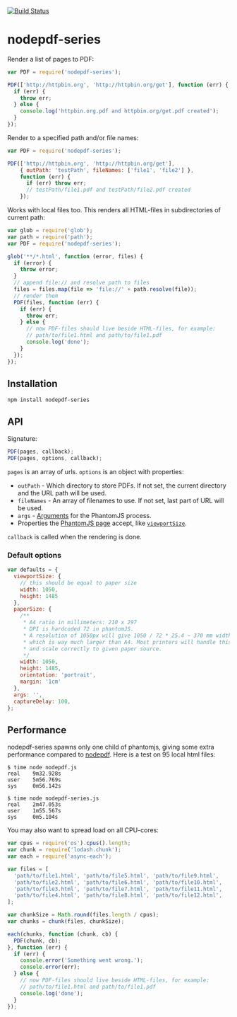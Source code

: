 [![Build Status](https://travis-ci.org/arve0/nodepdf-series.svg?branch=v0.0.3)](https://travis-ci.org/arve0/nodepdf-series)
# nodepdf-series

Render a list of pages to PDF:

```js
var PDF = require('nodepdf-series');

PDF(['http://httpbin.org', 'http://httpbin.org/get'], function (err) {
  if (err) {
    throw err;
  } else {
    console.log('httpbin.org.pdf and httpbin.org/get.pdf created');
  }
});
```

Render to a specified path and/or file names:

```js
var PDF = require('nodepdf-series');

PDF(['http://httpbin.org', 'http://httpbin.org/get'],
    { outPath: 'testPath', fileNames: ['file1', 'file2'] },
    function (err) {
      if (err) throw err;
      // testPath/file1.pdf and testPath/file2.pdf created
    });
```

Works with local files too. This renders all HTML-files in subdirectories of current path:

```js
var glob = require('glob');
var path = require('path');
var PDF = require('nodepdf-series');

glob('**/*.html', function (error, files) {
  if (error) {
    throw error;
  }
  // append file:// and resolve path to files
  files = files.map(file => 'file://' + path.resolve(file));
  // render them
  PDF(files, function (err) {
    if (err) {
      throw err;
    } else {
      // now PDF-files should live beside HTML-files, for example:
      // path/to/file1.html and path/to/file1.pdf
      console.log('done');
    }
  });
});
```

## Installation
```
npm install nodepdf-series
```

## API

Signature:

```js
PDF(pages, callback);
PDF(pages, options, callback);
```

`pages` is an array of urls.
`options` is an object with properties:

- `outPath` - Which directory to store PDFs. If not set, the current directory and the URL path will be used.
- `fileNames` - An array of filenames to use. If not set, last part of URL will be used.
- `args` - [Arguments](http://phantomjs.org/api/command-line.html) for the PhantomJS process.
- Properties the [PhantomJS page](http://phantomjs.org/api/webpage/) accept, like [`viewportSize`](http://phantomjs.org/api/webpage/property/viewport-size.html).

`callback` is called when the rendering is done.

### Default options
```js
var defaults = {
  viewportSize: {
    // this should be equal to paper size
    width: 1050,
    height: 1485
  },
  paperSize: {
    /**
     * A4 ratio in millimeters: 210 x 297
     * DPI is hardcoded 72 in phantomJS.
     * A resolution of 1050px will give 1050 / 72 * 25.4 ~ 370 mm width,
     * which is way much larger than A4. Most printers will handle this,
     * and scale correctly to given paper source.
     */
    width: 1050,
    height: 1485,
    orientation: 'portrait',
    margin: '1cm'
  },
  args: '',
  captureDelay: 100,
};
```

## Performance
nodepdf-series spawns only one child of phantomjs, giving some
extra performance compared to [nodepdf](https://github.com/TJkrusinski/NodePDF).
Here is a test on 95 local html files:

```shell
$ time node nodepdf.js
real    9m32.928s
user    5m56.769s
sys     0m56.142s

$ time node nodepdf-series.js
real    2m47.053s
user    1m55.567s
sys     0m5.104s
```

You may also want to spread load on all CPU-cores:

```js
var cpus = require('os').cpus().length;
var chunk = require('lodash.chunk');
var each = require('async-each');

var files = [
  'path/to/file1.html', 'path/to/file5.html', 'path/to/file9.html',
  'path/to/file2.html', 'path/to/file6.html', 'path/to/file10.html',
  'path/to/file3.html', 'path/to/file7.html', 'path/to/file11.html',
  'path/to/file4.html', 'path/to/file8.html', 'path/to/file12.html',
];

var chunkSize = Math.round(files.length / cpus);
var chunks = chunk(files, chunkSize);

each(chunks, function (chunk, cb) {
  PDF(chunk, cb);
}, function (err) {
  if (err) {
    console.error('Something went wrong.');
    console.error(err);
  } else {
    // now PDF-files should live beside HTML-files, for example:
    // path/to/file1.html and path/to/file1.pdf
    console.log('done');
  }
});
```


